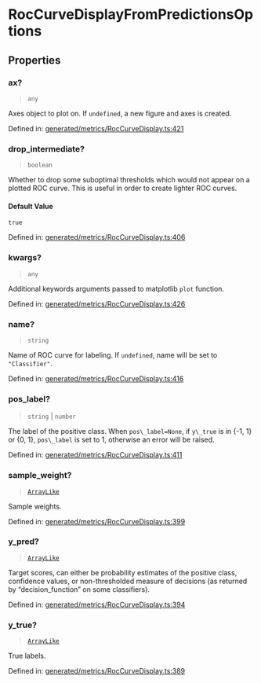 # RocCurveDisplayFromPredictionsOptions

## Properties

### ax?

> `any`

Axes object to plot on. If `undefined`, a new figure and axes is created.

Defined in:  [generated/metrics/RocCurveDisplay.ts:421](https://github.com/transitive-bullshit/scikit-learn-ts/blob/92ab806/packages/sklearn/src/generated/metrics/RocCurveDisplay.ts#L421)

### drop\_intermediate?

> `boolean`

Whether to drop some suboptimal thresholds which would not appear on a plotted ROC curve. This is useful in order to create lighter ROC curves.

#### Default Value

`true`

Defined in:  [generated/metrics/RocCurveDisplay.ts:406](https://github.com/transitive-bullshit/scikit-learn-ts/blob/92ab806/packages/sklearn/src/generated/metrics/RocCurveDisplay.ts#L406)

### kwargs?

> `any`

Additional keywords arguments passed to matplotlib `plot` function.

Defined in:  [generated/metrics/RocCurveDisplay.ts:426](https://github.com/transitive-bullshit/scikit-learn-ts/blob/92ab806/packages/sklearn/src/generated/metrics/RocCurveDisplay.ts#L426)

### name?

> `string`

Name of ROC curve for labeling. If `undefined`, name will be set to `"Classifier"`.

Defined in:  [generated/metrics/RocCurveDisplay.ts:416](https://github.com/transitive-bullshit/scikit-learn-ts/blob/92ab806/packages/sklearn/src/generated/metrics/RocCurveDisplay.ts#L416)

### pos\_label?

> `string` \| `number`

The label of the positive class. When `pos\_label=None`, if `y\_true` is in {-1, 1} or {0, 1}, `pos\_label` is set to 1, otherwise an error will be raised.

Defined in:  [generated/metrics/RocCurveDisplay.ts:411](https://github.com/transitive-bullshit/scikit-learn-ts/blob/92ab806/packages/sklearn/src/generated/metrics/RocCurveDisplay.ts#L411)

### sample\_weight?

> [`ArrayLike`](../types/ArrayLike.md)

Sample weights.

Defined in:  [generated/metrics/RocCurveDisplay.ts:399](https://github.com/transitive-bullshit/scikit-learn-ts/blob/92ab806/packages/sklearn/src/generated/metrics/RocCurveDisplay.ts#L399)

### y\_pred?

> [`ArrayLike`](../types/ArrayLike.md)

Target scores, can either be probability estimates of the positive class, confidence values, or non-thresholded measure of decisions (as returned by “decision\_function” on some classifiers).

Defined in:  [generated/metrics/RocCurveDisplay.ts:394](https://github.com/transitive-bullshit/scikit-learn-ts/blob/92ab806/packages/sklearn/src/generated/metrics/RocCurveDisplay.ts#L394)

### y\_true?

> [`ArrayLike`](../types/ArrayLike.md)

True labels.

Defined in:  [generated/metrics/RocCurveDisplay.ts:389](https://github.com/transitive-bullshit/scikit-learn-ts/blob/92ab806/packages/sklearn/src/generated/metrics/RocCurveDisplay.ts#L389)
